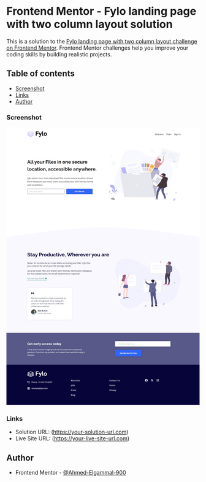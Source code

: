 # Frontend Mentor - Fylo landing page with two column layout solution

This is a solution to the [Fylo landing page with two column layout challenge on Frontend Mentor](https://www.frontendmentor.io/challenges/fylo-landing-page-with-two-column-layout-5ca5ef041e82137ec91a50f5). Frontend Mentor challenges help you improve your coding skills by building realistic projects. 

## Table of contents
  - [Screenshot](#screenshot)
  - [Links](#links)
  - [Author](#author)


### Screenshot

![ScreenShot](./images/Responsive%20Fylo%20Landing%20Page.jpeg)

### Links

- Solution URL:  (https://your-solution-url.com)
- Live Site URL: (https://your-live-site-url.com)

## Author

- Frontend Mentor - [@Ahmed-Elgammal-900](https://www.frontendmentor.io/profile/Ahmed-Elgammal-900)